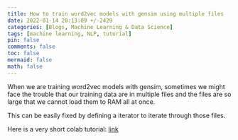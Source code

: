 ```yaml
---
title: How to train word2vec models with gensim using multiple files
date: 2022-01-14 20:13:09 +/-2429
categories: [Blogs, Machine Learning & Data Science]
tags: [machine learning, NLP, tutorial]
pin: false
comments: false
toc: false
mermaid: false
math: false
---
```


<!--
    Post Name:How_to_train_word2vec_models_with_gensim_using_multiple_files
    Post File dir: /mnt/projects/site_tmp/HoumingChen.github.io/assets/post_files/How_to_train_word2vec_models_with_gensim_using_multiple_files
-->

When we are training word2vec models with gensim, sometimes we might face the trouble that our training data are in multiple files and the files are so large that we cannot load them to RAM all at once.

This can be easily fixed by defining a iterator to iterate through those files.

Here is a very short colab tutorial:
<a href = "https://colab.research.google.com/drive/1pPq0rP2zGuv9p3Qt4RHgDETowEdPckHZ"> link </a>

